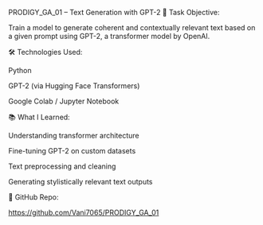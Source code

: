 PRODIGY_GA_01 – Text Generation with GPT-2
🎯 Task Objective:

Train a model to generate coherent and contextually relevant text based on a given prompt using GPT-2, a transformer model by OpenAI.

🛠️ Technologies Used:

Python

GPT-2 (via Hugging Face Transformers)

Google Colab / Jupyter Notebook

📚 What I Learned:

Understanding transformer architecture

Fine-tuning GPT-2 on custom datasets

Text preprocessing and cleaning

Generating stylistically relevant text outputs

🔗 GitHub Repo:

https://github.com/Vani7065/PRODIGY_GA_01
